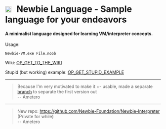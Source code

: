 # <img src="https://github.com/user-attachments/assets/683dab76-7824-446d-b05b-b877eeff881c" alt="Terminal" width="20" height="20" style="vertical-align: middle; margin-right: 10px; position: relative; top: -2px;"> Newbie Language - Sample language for your endeavors
#### A minimalist language designed for learning VM/interpreter concepts.

Usage:
```
Newbie-VM.exe File.noob
```

Wiki: [OP_GET_TO_THE_WIKI](https://github.com/Ameterius/newbie-vm/wiki)

Stupid (but working) example: [OP_GET_STUPID_EXAMPLE](https://github.com/Ameterius/newbie-vm/blob/main/example.noob)

---

> Because I'm very motivated to make it +- usable, made a separate [branch](https://github.com/Ameterius/newbie-vm/tree/for-study-0.5) to separate the first version out\
> -- Ametero

---
> New repo: https://github.com/Newbie-Foundation/Newbie-Interpreter (Private for while)\
> -- Ametero
